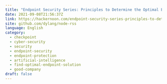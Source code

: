 ```yaml
---
title: "Endpoint Security Series: Principles to Determine the Optimal Endpoint Security Solution"
date: 2021-09-08T21:56:37Z
link: https://hackernoon.com/endpoint-security-series-principles-to-determine-the-optimal-endpoint-security-solution?source=rss&utm_medium=RSS&utm_source=news.12bit.vn
site: github.com/dylang/node-rss
language: English
category:
  - checkpoint
  - cyber-security
  - security
  - endpoint-security
  - endpoint-protection
  - artificial-intelligence
  - find-optimal-endpoint-solution
  - good-company
draft: false
---
```

